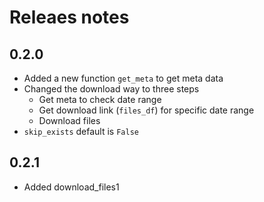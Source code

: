 # Releaes notes

## 0.2.0
- Added a new function `get_meta` to get meta data
- Changed the download way to three steps
  - Get meta to check date range
  - Get download link (`files_df`) for specific date range
  - Download files
- `skip_exists` default is `False`

## 0.2.1
- Added download_files1
